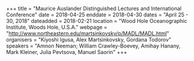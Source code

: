 +++
title = "Maurice Auslander Distinguished Lectures and International Conference"
date = 2018-04-25
enddate = 2018-04-30
dates = "April 25 - 30, 2018"
dateadded = 2018-02-21
location = "Wood Hole Oceanographic Institute, Woods Hole, U.S.A."
webpage = "http://www.northeastern.edu/martsinkovsky/p/MADL/MADL.html"
organisers = "Kiyoshi Igusa, Alex Martsinkovsky, Gordana Todorov"
speakers = "Amnon Neeman; William Crawley-Boevey, Amihay Hanany, Mark Kleiner, Julia Pevtsova, Manuel Saorin"
+++
